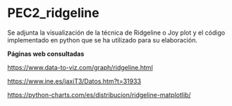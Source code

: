 # PEC2_ridgeline

Se adjunta la visualización de la técnica de Ridgeline o Joy plot y el código implementado en python que se ha utilizado para su elaboración.

**Páginas web consultadas**

https://www.data-to-viz.com/graph/ridgeline.html

https://www.ine.es/jaxiT3/Datos.htm?t=31933

https://python-charts.com/es/distribucion/ridgeline-matplotlib/
